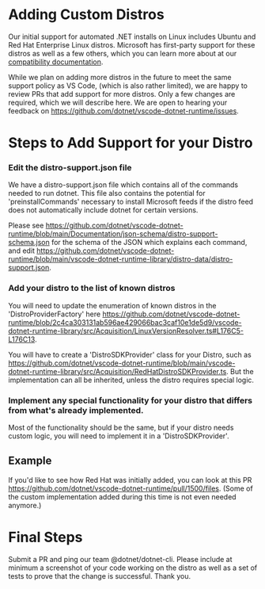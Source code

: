 # Adding Custom Distros

Our initial support for automated .NET installs on Linux includes Ubuntu and Red Hat Enterprise Linux distros. Microsoft has first-party support for these distros as well as a few others, which you can learn more about at our [compatibility documentation](https://github.com/dotnet/core/blob/main/release-notes/8.0/supported-os.md#linux).



While we plan on adding more distros in the future to meet the same support policy as VS Code, (which is also rather limited), we are happy to review PRs that add support for more distros. Only a few changes are required, which we will describe here. We are open to hearing your feedback on https://github.com/dotnet/vscode-dotnet-runtime/issues.

# Steps to Add Support for your Distro

### Edit the distro-support.json file

We have a distro-support.json file which contains all of the commands needed to run dotnet. This file also contains the potential for 'preinstallCommands' necessary to install Microsoft feeds if the distro feed does not automatically include dotnet for certain versions.

Please see https://github.com/dotnet/vscode-dotnet-runtime/blob/main/Documentation/json-schema/distro-support-schema.json for the schema of the JSON which explains each command, and edit https://github.com/dotnet/vscode-dotnet-runtime/blob/main/vscode-dotnet-runtime-library/distro-data/distro-support.json.

### Add your distro to the list of known distros

You will need to update the enumeration of known distros in the 'DistroProviderFactory' here https://github.com/dotnet/vscode-dotnet-runtime/blob/2c4ca303131ab596ae429066bac3caf10e1de5d9/vscode-dotnet-runtime-library/src/Acquisition/LinuxVersionResolver.ts#L176C5-L176C13.

You will have to create a 'DistroSDKProvider' class for your Distro, such as https://github.com/dotnet/vscode-dotnet-runtime/blob/main/vscode-dotnet-runtime-library/src/Acquisition/RedHatDistroSDKProvider.ts. But the implementation can all be inherited, unless the distro requires special logic.

### Implement any special functionality for your distro that differs from what's already implemented.

Most of the functionality should be the same, but if your distro needs custom logic, you will need to implement it in a 'DistroSDKProvider'.

## Example

If you'd like to see how Red Hat was initially added, you can look at this PR https://github.com/dotnet/vscode-dotnet-runtime/pull/1500/files. (Some of the custom implementation added during this time is not even needed anymore.)

# Final Steps

Submit a PR and ping our team @dotnet/dotnet-cli.
Please include at minimum a screenshot of your code working on the distro as well as a set of tests to prove that the change is successful. Thank you.
